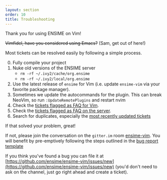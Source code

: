 ```yaml
---
layout: section
order: 10
title: Troubleshooting
---
```


Thank you for using ENSIME on Vim!

~~Vimfidel, have you considered using Emacs?~~ (Sam, get out of here!)

Most tickets can be resolved easily by following a simple process.

0. Fully compile your project
1. Nuke old versions of the ENSIME server
   - `rm -rf ~/.ivy2/cache/org.ensime`
   - `rm -rf ~/.ivy2/local/org.ensime`
2. Use the latest release of `ensime` for Vim (i.e. update `ensime-vim` via your favorite package manager).
3. Sometimes we update the autocommands for the plugin. This can break NeoVim, so run `:UpdateRemotePlugins` and restart nvim
3. Check the [tickets flagged as FAQ for Vim](https://github.com/ensime/ensime-vim/issues?labels=FAQ).
4. Check the [tickets flagged as FAQ on the server](https://github.com/ensime/ensime-server/issues?labels=FAQ).
5. Search for duplicates, especially the [most recently updated tickets](http://github.com/ensime/ensime-vim/issues?direction=desc&sort=updated)

If that solved your problem, great!

If not, please join the conversation on the `gitter.im` room [ensime-vim](https://gitter.im/ensime/ensime-vim). You will benefit by pre-emptively following the steps outlined in the [bug report template](https://github.com/ensime/ensime-vim/blob/master/.github/ISSUE_TEMPLATE.md)

If you think you've found a bug you can file it at [https://github.com/ensime/ensime-vim/issues/new](https://github.com/ensime/ensime-vim/issues/new) (you'd don't need to ask on the channel, just go right ahead and create a ticket).
